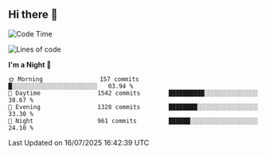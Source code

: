## Hi there 👋

<!--
**Wangmerlyn/Wangmerlyn** is a ✨ _special_ ✨ repository because its `README.md` (this file) appears on your GitHub profile.

Here are some ideas to get you started:

- 🔭 I’m currently working on ...
- 🌱 I’m currently learning ...
- 👯 I’m looking to collaborate on ...
- 🤔 I’m looking for help with ...
- 💬 Ask me about ...
- 📫 How to reach me: ...
- 😄 Pronouns: ...
- ⚡ Fun fact: ...
-->
<!--START_SECTION:waka-->
![Code Time](http://img.shields.io/badge/Code%20Time-423%20hrs%203%20mins-blue)

![Lines of code](https://img.shields.io/badge/From%20Hello%20World%20I%27ve%20Written-20.2%20million%20lines%20of%20code-blue)

**I'm a Night 🦉** 

```text
🌞 Morning                157 commits         █░░░░░░░░░░░░░░░░░░░░░░░░   03.94 % 
🌆 Daytime                1542 commits        ██████████░░░░░░░░░░░░░░░   38.67 % 
🌃 Evening                1328 commits        ████████░░░░░░░░░░░░░░░░░   33.30 % 
🌙 Night                  961 commits         ██████░░░░░░░░░░░░░░░░░░░   24.10 % 
```



 Last Updated on 16/07/2025 16:42:39 UTC
<!--END_SECTION:waka-->
